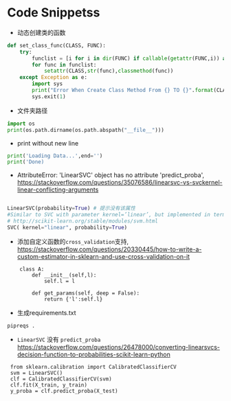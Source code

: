 # Code Snippetss


* 动态创建类的函数

```python
def set_class_func(CLASS, FUNC):
    try:
        funclist = [i for i in dir(FUNC) if callable(getattr(FUNC,i)) and not i.startswith('_') ]
        for func in funclist:
            setattr(CLASS,str(func),classmethod(func))    
    except Exception as e:
        import sys
        print("Error When Create Class Method From {} TO {}".format(CLASS,FUNC))
        sys.exit(1)
```

* 文件夹路径
```python
import os
print(os.path.dirname(os.path.abspath("__file__")))
```

* print without new line
```python
print('Loading Data...',end='')
print('Done)
```

* AttributeError: 'LinearSVC' object has no attribute 'predict_proba', https://stackoverflow.com/questions/35076586/linearsvc-vs-svckernel-linear-conflicting-arguments
```python

LinearSVC(probability=True) # 提示没有该属性
#Similar to SVC with parameter kernel=’linear’, but implemented in terms of liblinear rather than libsvm, so it has more flexibility in  the choice of penalties and loss functions and should scale better to large numbers of samples.
# http://scikit-learn.org/stable/modules/svm.html
SVC( kernel="linear", probability=True)

```

* 添加自定义函数的`cross_validation`支持, https://stackoverflow.com/questions/20330445/how-to-write-a-custom-estimator-in-sklearn-and-use-cross-validation-on-it
  
```
    class A:
        def __init__(self,l):
            self.l = l

        def get_params(self, deep = False):
            return {'l':self.l}

```

* 生成requirements.txt
```
pipreqs .
```
* `LinearSVC` 没有 `predict_proba` https://stackoverflow.com/questions/26478000/converting-linearsvcs-decision-function-to-probabilities-scikit-learn-python
```
 from sklearn.calibration import CalibratedClassifierCV
 svm = LinearSVC()
 clf = CalibratedClassifierCV(svm) 
 clf.fit(X_train, y_train)
 y_proba = clf.predict_proba(X_test)

```
